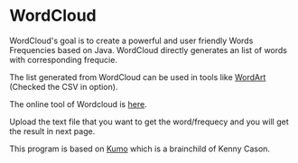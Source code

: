 # WordCloud

WordCloud's goal is to create a powerful and user friendly Words Frequencies based on Java. WordCloud directly generates an list of words with corresponding frequcie.

The list generated from WordCloud can be used in tools like [WordArt](https://wordart.com/) (Checked the CSV in option).

The online tool of Wordcloud is [here](wordpeep-wordpeople.1d35.starter-us-east-1.openshiftapps.com/WordCloud/).

Upload the text file that you want to get the word/frequecy and you will get the result in next page.

This program is based on [Kumo](https://github.com/kennycason/kumo) which is a brainchild of Kenny Cason.


